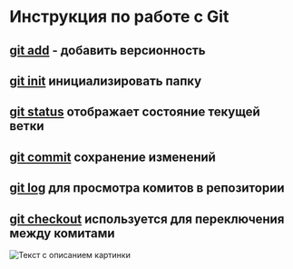 # Инструкция по работе с Git

<u>git add</u> - добавить версионность
---

<u>git init</u> инициализировать папку
---
<u>git status</u> отображает состояние текущей ветки
---
<u>git commit</u> сохранение изменений
---
<u>git log</u> для просмотра комитов в репозитории
---
<u>git checkout</u> используется для переключения между комитами
---

<image src="./img/1.jpg" alt="Текст с описанием картинки">